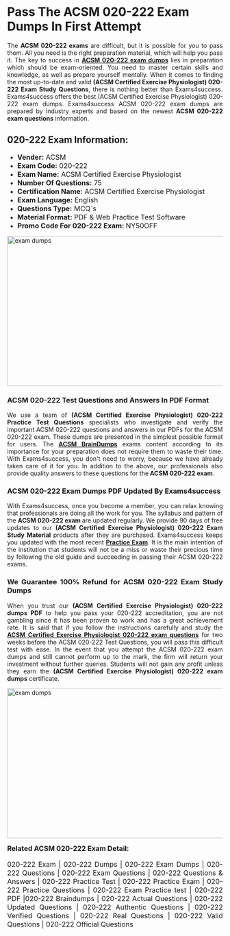 <h1><strong><strong>Pass The ACSM 020-222 Exam Dumps In First Attempt</strong></strong></h1> <p style="text-align:justify">The <strong>ACSM 020-222 exams</strong> are difficult, but it is possible for you to pass them. All you need is the right preparation material, which will help you pass it. The key to success in <a href="https://www.exams4success.com/acsm/020-222-pdf-exam-dumps"><strong>ACSM 020-222 exam dumps</strong></a> lies in preparation which should be exam-oriented. You need to master certain skills and knowledge, as well as prepare yourself mentally. When it comes to finding the most up-to-date and valid <strong>(ACSM Certified Exercise Physiologist) 020-222 Exam Study Questions</strong>, there is nothing better than Exams4success. Exams4success offers the best (ACSM Certified Exercise Physiologist) 020-222 exam dumps. Exams4success ACSM 020-222 exam dumps are prepared by industry experts and based on the newest <strong>ACSM 020-222 exam questions</strong> information.</p> <h2><strong><strong>020-222 Exam Information:</strong></strong></h2> <ul> <li><span style="font-size:16px"><strong>Vender:</strong> ACSM</span></li> <li><span style="font-size:16px"><strong>Exam Code:</strong> 020-222</span></li> <li><span style="font-size:16px"><strong>Exam Name:</strong> ACSM Certified Exercise Physiologist</span></li> <li><span style="font-size:16px"><strong>Number Of Questions:</strong> 75</span></li> <li><span style="font-size:16px"><strong>Certification Name:</strong> ACSM Certified Exercise Physiologist</span></li> <li><span style="font-size:16px"><strong>Exam Language:</strong> English</span></li> <li><span style="font-size:16px"><strong>Questions Type:</strong> MCQ`s</span></li> <li><span style="font-size:16px"><strong>Material Format:</strong> PDF & Web Practice Test Software</span></li> <li><span style="font-size:16px"><strong>Promo Code For 020-222 Exam: </strong>NY50OFF</span></li> </ul> <p><a href="https://www.exams4success.com/acsm/020-222-pdf-exam-dumps" rel="no-follow"><img alt="exam dumps" src="https://www.certcollections.com/uploads/content/infrist1.png" style="height:350px; width:750px" /></a></p> <h3><strong>ACSM 020-222 Test Questions and Answers In PDF Format</strong></h3> <p style="text-align:justify">We use a team of <strong>(ACSM Certified Exercise Physiologist) 020-222 Practice Test Questions</strong> specialists who investigate and verify the important ACSM 020-222 questions and answers in our PDFs for the ACSM 020-222 exam. These dumps are presented in the simplest possible format for users. The <a href="https://www.exams4success.com/acsm-exam-dumps"><strong>ACSM BrainDumps</strong></a> exams content according to its importance for your preparation does not require them to waste their time. With Exams4success, you don't need to worry, because we have already taken care of it for you. In addition to the above, our professionals also provide quality answers to these questions for the<strong> ACSM 020-222 exam</strong>.</p> <h3><strong> ACSM 020-222 Exam Dumps PDF Updated By Exams4success</strong></h3> <p style="text-align:justify">With Exams4success, once you become a member, you can relax knowing that professionals are doing all the work for you. The syllabus and pattern of the <strong>ACSM 020-222 exam </strong>are updated regularly. We provide 90 days of free updates to our <strong>(ACSM Certified Exercise Physiologist) 020-222 Exam Study Material</strong> products after they are purchased. Exams4success keeps you updated with the most recent <a href="https://www.exams4success.com/"><strong>Practice Exam</strong></a>. It is the main intention of the institution that students will not be a miss or waste their precious time by following the old guide and succeeding in passing their ACSM 020-222 exams.</p> <h3 style="text-align:justify"><strong>We Guarantee 100% Refund for ACSM 020-222 Exam Study Dumps</strong></h3> <p style="text-align:justify">When you trust our <strong>(ACSM Certified Exercise Physiologist) 020-222 dumps PDF</strong> to help you pass your 020-222 accreditation, you are not gambling since it has been proven to work and has a great achievement rate. It is said that if you follow the instructions carefully and study the <a href="https://www.exams4success.com/acsm/020-222-pdf-exam-dumps"><strong>ACSM Certified Exercise Physiologist 020-222 exam questions</strong></a> for two weeks before the ACSM 020-222 Test Questions, you will pass this difficult test with ease. In the event that you attempt the ACSM 020-222 exam dumps and still cannot perform up to the mark, the firm will return your investment without further queries. Students will not gain any profit unless they earn the <strong>(ACSM Certified Exercise Physiologist) 020-222 exam dumps</strong> certificate.</p> <p style="text-align:justify"><a href="https://www.exams4success.com/acsm/020-222-pdf-exam-dumps" rel="no-follow"><img alt="exam dumps" src="https://www.certcollections.com/uploads/content/free_demo1.png" style="height:350px; width:750px" /></a></p> <p style="text-align:justify"><span style="font-size:16px"><strong>Related ACSM 020-222 Exam Detail:</strong></span><br /> <br /> <span style="font-size:16px">020-222 Exam | 020-222 Dumps | 020-222 Exam Dumps | 020-222 Questions | 020-222 Exam Questions | 020-222 Questions & Answers | 020-222 Practice Test | 020-222 Practice Exam | 020-222 Practice Questions | 020-222 Exam Practice test | 020-222 PDF |020-222 Braindumps | 020-222 Actual Questions | 020-222 Updated Questions | 020-222 Authentic Questions | 020-222 Verified Questions | 020-222 Real Questions | 020-222 Valid Questions | 020-222 Official Questions</span></p>
